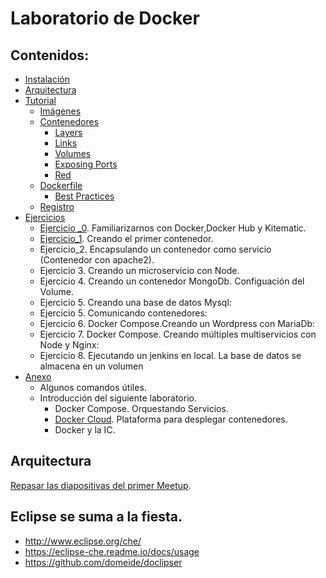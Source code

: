 
# Laboratorio de Docker

##  Contenidos:

* [Instalación](https://github.com/erasmolpa/dockerLab/blob/master/Instalacion.md)
* [Arquitectura](#arquitectura)
* [Tutorial](https://github.com/erasmolpa/dockerLab/blob/master/TutorialDocker.md)
    * [Imágenes](https://github.com/erasmolpa/dockerLab/blob/master/TutorialDocker.md#imagenes)
    * [Contenedores](https://github.com/erasmolpa/dockerLab/blob/master/TutorialDocker.md#Contenedores)
        * [Layers](https://github.com/erasmolpa/dockerLab/blob/master/TutorialDocker.md#layers)
        *  [Links](https://github.com/erasmolpa/dockerLab/blob/master/TutorialDocker.md#links)
        * [Volumes](https://github.com/erasmolpa/dockerLab/blob/master/TutorialDocker.md#volumes)
        * [Exposing Ports](https://github.com/erasmolpa/dockerLab/blob/master/TutorialDocker.md#exposing-ports)
        * [Red](https://github.com/erasmolpa/dockerLab/blob/master/TutorialDocker.md#red)
    * [Dockerfile](https://github.com/erasmolpa/dockerLab/blob/master/TutorialDocker.md#dockerfile)
        * [Best Practices](https://github.com/erasmolpa/dockerLab/blob/master/TutorialDocker.md#best-practices)
    * [Registro](https://github.com/erasmolpa/dockerLab/blob/master/TutorialDocker.md#registro)
* [Ejercicios](https://github.com/erasmolpa/dockerLab/blob/master/Ejercicios.md)
   * [Ejercicio _0]((https://github.com/erasmolpa/dockerLab/blob/master/Ejercicios.md)). Familiarizarnos con Docker,Docker Hub y Kitematic.
   * [Ejercicio_1]((https://github.com/erasmolpa/dockerLab/blob/master/Ejercicios.md)). Creando el primer contenedor.
   * Ejercicio_2. Encapsulando un contenedor como servicio (Contenedor con apache2).
   * Ejercicio 3. Creando un microservicio con Node.
   * Ejercicio 4. Creando un contenedor MongoDb. Configuación del Volume.
   * Ejercicio 5. Creando una base de datos Mysql:
   * Ejercicio 5. Comunicando contenedores:
   * Ejercicio 6. Docker Compose.Creando un Wordpress con MariaDb:
   * Ejercicio 7. Docker Compose. Creando múltiples multiservicios con Node y Nginx:
   * Ejercicio 8. Ejecutando un jenkins en local. La base de datos se almacena en un volumen 
* [Anexo](https://github.com/erasmolpa/dockerLab/blob/master/Anexo.md)
   * Algunos comandos útiles.
   * Introducción del siguiente laboratorio.
      * Docker Compose. Orquestando Servicios.
      * [Docker Cloud](https://cloud.docker.com/). Plataforma para desplegar contenedores.
      * Docker y la IC. 
                               
## Arquitectura
[Repasar las diapositivas del primer Meetup](http://es.slideshare.net/ErasmoDominguezJimen/devops-episodio-1-devopstnf?qid=a3de014b-9e2f-41fb-8d52-cb05aef9f9ac&v=&b=&from_search=1).

## Eclipse se suma a la fiesta.

 -  http://www.eclipse.org/che/
 -  https://eclipse-che.readme.io/docs/usage
 -  https://github.com/domeide/doclipser
